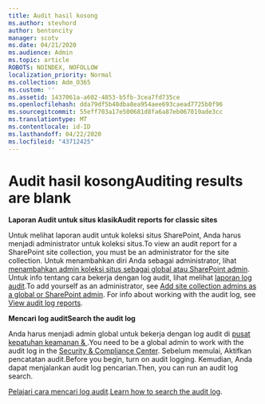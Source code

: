 ```yaml
---
title: Audit hasil kosong
ms.author: stevhord
author: bentoncity
manager: scotv
ms.date: 04/21/2020
ms.audience: Admin
ms.topic: article
ROBOTS: NOINDEX, NOFOLLOW
localization_priority: Normal
ms.collection: Adm_O365
ms.custom: ''
ms.assetid: 1437061a-a602-4853-b5fb-3cea7fd735ce
ms.openlocfilehash: dda79df5b48dba8ea954aee693caead7725b0f96
ms.sourcegitcommit: 55eff703a17e500681d8fa6a87eb067019ade3cc
ms.translationtype: MT
ms.contentlocale: id-ID
ms.lasthandoff: 04/22/2020
ms.locfileid: "43712425"
---
```

# <a name="auditing-results-are-blank"></a><span data-ttu-id="0c1fa-102">Audit hasil kosong</span><span class="sxs-lookup"><span data-stu-id="0c1fa-102">Auditing results are blank</span></span>

 <span data-ttu-id="0c1fa-103">**Laporan Audit untuk situs klasik**</span><span class="sxs-lookup"><span data-stu-id="0c1fa-103">**Audit reports for classic sites**</span></span>
  
<span data-ttu-id="0c1fa-104">Untuk melihat laporan audit untuk koleksi situs SharePoint, Anda harus menjadi administrator untuk koleksi situs.</span><span class="sxs-lookup"><span data-stu-id="0c1fa-104">To view an audit report for a SharePoint site collection, you must be an administrator for the site collection.</span></span> <span data-ttu-id="0c1fa-105">Untuk menambahkan diri Anda sebagai administrator, lihat [menambahkan admin koleksi situs sebagai global atau SharePoint admin](https://go.microsoft.com/fwlink/?linkid=869390). Untuk info tentang cara bekerja dengan log audit, lihat melihat [laporan log audit](https://go.microsoft.com/fwlink/?linkid=395237).</span><span class="sxs-lookup"><span data-stu-id="0c1fa-105">To add yourself as an administrator, see [Add site collection admins as a global or SharePoint admin](https://go.microsoft.com/fwlink/?linkid=869390). For info about working with the audit log, see [View audit log reports](https://go.microsoft.com/fwlink/?linkid=395237).</span></span> 
  
 <span data-ttu-id="0c1fa-106">**Mencari log audit**</span><span class="sxs-lookup"><span data-stu-id="0c1fa-106">**Search the audit log**</span></span>
  
<span data-ttu-id="0c1fa-107">Anda harus menjadi admin global untuk bekerja dengan log audit di [pusat kepatuhan keamanan &amp; ](https://protection.office.com).</span><span class="sxs-lookup"><span data-stu-id="0c1fa-107">You need to be a global admin to work with the audit log in the [Security &amp; Compliance Center](https://protection.office.com).</span></span> <span data-ttu-id="0c1fa-108">Sebelum memulai, Aktifkan pencatatan audit.</span><span class="sxs-lookup"><span data-stu-id="0c1fa-108">Before you begin, turn on audit logging.</span></span> <span data-ttu-id="0c1fa-109">Kemudian, Anda dapat menjalankan audit log pencarian.</span><span class="sxs-lookup"><span data-stu-id="0c1fa-109">Then, you can run an audit log search.</span></span> 
  
<span data-ttu-id="0c1fa-110">[Pelajari cara mencari log audit](https://go.microsoft.com/fwlink/?linkid=708432).</span><span class="sxs-lookup"><span data-stu-id="0c1fa-110">[Learn how to search the audit log](https://go.microsoft.com/fwlink/?linkid=708432).</span></span>
  


